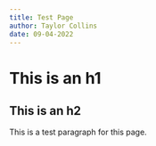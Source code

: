 ```yaml
---
title: Test Page
author: Taylor Collins
date: 09-04-2022
---
```


# This is an h1

## This is an h2

This is a test paragraph for this page.
